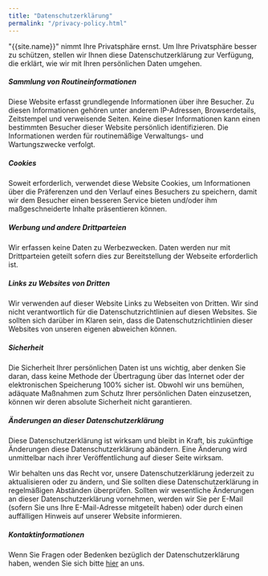 ```yaml
---
title: "Datenschutzerklärung"
permalink: "/privacy-policy.html"
---
```


"{{site.name}}" nimmt Ihre Privatsphäre ernst. Um Ihre Privatsphäre besser zu schützen, stellen wir Ihnen diese Datenschutzerklärung zur Verfügung, die erklärt, wie wir mit Ihren persönlichen Daten umgehen.

##### Sammlung von Routineinformationen

Diese Website erfasst grundlegende Informationen über ihre Besucher. Zu diesen Informationen gehören unter anderem IP-Adressen, Browserdetails, Zeitstempel und verweisende Seiten. Keine dieser Informationen kann einen bestimmten Besucher dieser Website persönlich identifizieren. Die Informationen werden für routinemäßige Verwaltungs- und Wartungszwecke verfolgt.

##### Cookies

Soweit erforderlich, verwendet diese Website Cookies, um Informationen über die Präferenzen und den Verlauf eines Besuchers zu speichern, damit wir dem Besucher einen besseren Service bieten und/oder ihm maßgeschneiderte Inhalte präsentieren können.

##### Werbung und andere Drittparteien

Wir erfassen keine Daten zu Werbezwecken. Daten werden nur mit Drittparteien geteilt sofern dies zur Bereitstellung der Webseite erforderlich ist. 

##### Links zu Websites von Dritten

Wir verwenden auf dieser Website Links zu Webseiten von Dritten. Wir sind nicht verantwortlich für die Datenschutzrichtlinien auf diesen Websites. Sie sollten sich darüber im Klaren sein, dass die Datenschutzrichtlinien dieser Websites von unseren eigenen abweichen können.

##### Sicherheit

Die Sicherheit Ihrer persönlichen Daten ist uns wichtig, aber denken Sie daran, dass keine Methode der Übertragung über das Internet oder der elektronischen Speicherung 100% sicher ist. Obwohl wir uns bemühen, adäquate Maßnahmen zum Schutz Ihrer persönlichen Daten einzusetzen, können wir deren absolute Sicherheit nicht garantieren.


##### Änderungen an dieser Datenschutzerklärung

Diese Datenschutzerklärung ist wirksam und bleibt in Kraft, bis zukünftige Änderungen diese Datenschutzerklärung abändern. Eine Änderung wird unmittelbar nach ihrer Veröffentlichung auf dieser Seite wirksam.

Wir behalten uns das Recht vor, unsere Datenschutzerklärung jederzeit zu aktualisieren oder zu ändern, und Sie sollten diese Datenschutzerklärung in regelmäßigen Abständen überprüfen. Sollten wir wesentliche Änderungen an dieser Datenschutzerklärung vornehmen, werden wir Sie per E-Mail (sofern Sie uns Ihre E-Mail-Adresse mitgeteilt haben) oder durch einen auffälligen Hinweis auf unserer Website informieren.

##### Kontaktinformationen

Wenn Sie Fragen oder Bedenken bezüglich der Datenschutzerklärung haben, wenden Sie sich bitte [hier]({{site.baseurl}}/mitmachen.html) an uns.
